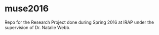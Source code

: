 # muse2016
Repo for the Research Project done during Spring 2016 at IRAP under the supervision of Dr. Natalie Webb.  
